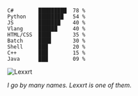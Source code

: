 ```
C#        █████████  78 %
Python    ████████   54 %
JS        ███████    40 %
Vlang     ██████     40 %
HTML/CSS  ████       35 %
Batch     ████       30 %
Shell     ███        20 %
C++       ███        15 %
Java      ███        09 %
```
<img src="https://github-readme-stats.vercel.app/api?username=Lexxrt&show_icons=true&theme=gotham" alt="Lexxrt"/>

*I go by many names. Lexxrt is one of them.*

